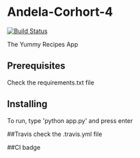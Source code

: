 # Andela-Corhort-4
[![Build Status](https://travis-ci.org/ALIKUSAMSON/Andela-Corhort-4.svg?branch=master)](https://travis-ci.org/ALIKUSAMSON/Andela-Corhort-4)

The Yummy Recipes App 

## Prerequisites
Check the requirements.txt file

## Installing
To run, type 'python app.py' and press enter

##Travis
check the .travis.yml file

##CI badge





